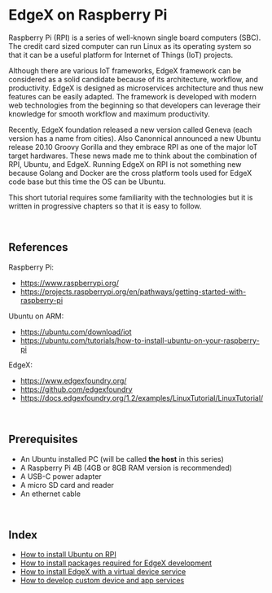 # EdgeX on Raspberry Pi

Raspberry Pi (RPI) is a series of well-known single board computers (SBC). The credit card sized computer can run Linux as its operating system so that it can be a useful platform for Internet of Things (IoT) projects. 

Although there are various IoT frameworks, EdgeX framework can be considered as a solid candidate because of its architecture, workflow, and productivity. EdgeX is designed as microservices architecture and thus new features can be easily adapted. The framework is developed with modern web technologies from the beginning so that developers can leverage their knowledge for smooth workflow and maximum productivity.

Recently, EdgeX foundation released a new version called Geneva (each version has a name from cities). Also Canonnical announced a new Ubuntu release 20.10 Groovy Gorilla and they embrace RPI as one of the major IoT target hardwares. These news made me to think about the combination of RPI, Ubuntu, and EdgeX. Running EdgeX on RPI is not something new because Golang and Docker are the cross platform tools used for EdgeX code base but this time the OS can be Ubuntu.

This short tutorial requires some familiarity with the technologies but it is written in progressive chapters so that it is easy to follow.

<br/>

## References

Raspberry Pi:
- https://www.raspberrypi.org/
- https://projects.raspberrypi.org/en/pathways/getting-started-with-raspberry-pi

Ubuntu on ARM:
- https://ubuntu.com/download/iot
- https://ubuntu.com/tutorials/how-to-install-ubuntu-on-your-raspberry-pi

EdgeX: 
- https://www.edgexfoundry.org/
- https://github.com/edgexfoundry
- https://docs.edgexfoundry.org/1.2/examples/LinuxTutorial/LinuxTutorial/

<br/>

## Prerequisites

- An Ubuntu installed PC (will be called **the host** in this series)
- A Raspberry Pi 4B (4GB or 8GB RAM version is recommended)
- A USB-C power adapter
- A micro SD card and reader
- An ethernet cable

<br/>

## Index

- [How to install Ubuntu on RPI](10_install_ubuntu.md)
- [How to install packages required for EdgeX development](20_install_packages.md)
- [How to install EdgeX with a virtual device service](30_install_edgex.md)
- [How to develop custom device and app services](40_custom_services.md)

